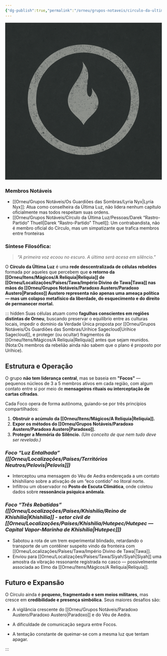 ```yaml
---
{"dg-publish":true,"permalink":"/orneu/grupos-notaveis/circulo-da-ultima-luz/circulo-da-ultima-luz/","tags":["grupos_notáveis"]}
---
```


![Distressed Flame and Circle Symbol.png](/img/user/Orneu/Imagens/Distressed%20Flame%20and%20Circle%20Symbol.png)


### **Membros Notáveis**

- [[Orneu/Grupos Notáveis/Os Guardiões das Sombras/Lyria Nyx\|Lyria Nyx]]: Atua como conselheira da Última Luz, não lidera nenhum capítulo oficialmente mas todos respeitam suas ordens.
- [[Orneu/Grupos Notáveis/Círculo da Última Luz/Pessoas/Darek “Rastro-Partido” Thuell\|Darek “Rastro-Partido” Thuell]]: Um contrabandista, não é membro oficial do Círculo, mas um simpatizante que trafica membros entre fronteiras


### **Síntese Filosófica:**

> _“A primeira voz ecoou no escuro. A última será acesa em silêncio.”_

O **Círculo da Última Luz** é uma **rede descentralizada de células rebeldes** formada por aqueles que percebem que **o retorno da [[Orneu/Itens/Mágicos/A Relíquia\|Relíquia]] de [[Orneu/Localizações/Países/Tawa/Império Divino de Tawa\|Tawa]] nas mãos do [[Orneu/Grupos Notáveis/Paradoxo Austero/Paradoxo Austero\|Paradoxo]] Austero representa não apenas uma ameaça política — mas um colapso metafísico da liberdade, do esquecimento e do direito de permanecer mortal.**


::: hidden
Suas células atuam como **fagulhas conscientes em regiões distintas de Orneu**, buscando preservar o equilíbrio entre as culturas locais, impedir o domínio da Verdade Única proposta por [[Orneu/Grupos Notáveis/Os Guardiões das Sombras/Urihice Sagecloud\|Urihice Sagecloud]], e proteger (ou ocultar) fragmentos da [[Orneu/Itens/Mágicos/A Relíquia\|Relíquia]] antes que sejam reunidos. (Nota:Os membros da rebelião ainda não sabem que o plano é proposto por Urihice).

## **Estrutura e Operação**

O grupo **não tem liderança central**, mas se baseia em **"Focos"** — pequenos núcleos de 3 a 5 membros ativos em cada região, com algum contato entre si por meio de **mensageiros rituais ou interceptação de cartas cifradas**.

Cada Foco opera de forma autônoma, guiando-se por três princípios compartilhados:

1. **Obstruir o acúmulo da [[Orneu/Itens/Mágicos/A Relíquia\|Relíquia]].**
2. **Expor os métodos do [[Orneu/Grupos Notáveis/Paradoxo Austero/Paradoxo Austero\|Paradoxo]].**
3. **Proteger a Memória do Silêncio.** _(Um conceito de que nem tudo deve ser revelado.)_

### _Foco “Luz Entalhada” ([[Orneu/Localizações/Países/Territórios Neutros/Pelovis\|Pelovis]])_

- Interceptou uma mensagem do Véu de Aedra endereçada a um contato khishiliano sobre a ativação de um “eco contido” no litoral norte.
- Infiltrou um observador no **Posto de Escuta Climática**, onde coletou dados sobre **ressonância psíquica anômala**.
### _Foco “Três Rebatidas” ([[Orneu/Localizações/Países/Khishilia/Reino de Khishilia\|Khishilia]] - setor civil de [[Orneu/Localizações/Países/Khishilia/Hutepec/Hutepec — Capital Vapor-Marinha de Khishilia\|Hutepec]])_

- Sabotou a rota de um trem experimental blindado, retardando o transporte de um contêiner suspeito vindo da fronteira com [[Orneu/Localizações/Países/Tawa/Império Divino de Tawa\|Tawa]].
- Enviou para [[Orneu/Localizações/Países/Tawa/Siyah/Siyah\|Siyah]] uma amostra da vibração ressonante registrada no casco — possivelmente associada ao Elmo da [[Orneu/Itens/Mágicos/A Relíquia\|Relíquia]].

## **Futuro e Expansão**

O Círculo ainda é **pequeno, fragmentado e sem meios militares**, mas cresce em **credibilidade e presença simbólica**. Seus maiores desafios são:

- A vigilância crescente do [[Orneu/Grupos Notáveis/Paradoxo Austero/Paradoxo Austero\|Paradoxo]] e do Véu de Aedra.
    
- A dificuldade de comunicação segura entre Focos.
    
- A tentação constante de queimar-se com a mesma luz que tentam apagar.

:::